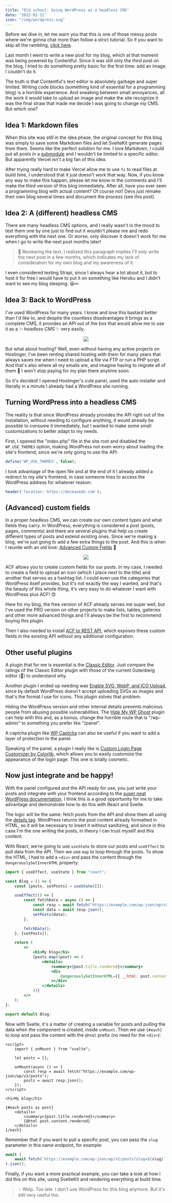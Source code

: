 ```yaml
---
title: "Old school: Using WordPress as a headless CMS"
date: "2022-01-11"
icon: "/img/wordpress.svg"
---
```


Before we dive in, let me warn you that this is one of those messy posts where we're gonna chat more than follow a strict tutorial. So if you want to skip all the rambling, [click here](#turning-wordpress-into-a-headless-cms).

Last month I went to write a new post for my blog, which at that moment was being powered by Contentful. Since it was still only the third post on the blog, I tried to do something pretty basic for the first time: add an image. I couldn't do it.

The truth is that Contentful's text editor is absolutely garbage and super limited. Writing code blocks (something kind of essential for a programming blog) is a horrible experience. And sneaking between small annoyances, all the work it would take to upload an image and make the site recognize it was the final straw that made me decide I was going to change my CMS. But which one?

## Idea 1: Markdown files

When this site was still in the idea phase, the original concept for this blog was simply to save some Markdown files and let SvelteKit generate pages from them. Seems like the perfect solution for me. I love Markdown, I could put all posts in a [submodule](https://git-scm.com/book/en/v2/Git-Tools-Submodules) and I wouldn't be limited to a specific editor. But apparently Vercel isn't a big fan of this idea.

After trying really hard to make Vercel allow me to use `fs` to read files at build time, I understood that it just doesn't work that way. Now, if you know any way to make this happen, please let me know in the comments and I'll make the third version of this blog immediately. After all, have you ever seen a programming blog with actual content? Of course not! Devs just remake their own blog several times and document the process (see this post).

## Idea 2: A (different) headless CMS

There are many headless CMS options, and I really wasn't in the mood to test them one by one just to find out it wouldn't please me and redo everything with the next one. Or worse, only discover it doesn't work for me when I go to write the next post months later!

> 💭 Reviewing the text, I realized this paragraph implies I'll only write the next post in a few months, which indicates my lack of consideration for my own blog and my awareness of it.

I even considered testing Strapi, since I always hear a lot about it, but to host it for free I would have to put it on something like Heroku and I didn't want to see my blog sleeping. 😪💤

## Idea 3: Back to WordPress

I've used WordPress for many years. I know and love this bastard better than I'd like to, and despite the countless disadvantages it brings as a complete CMS, it provides an API out of the box that would allow me to use it as a ✨ _headless CMS_ ✨ very easily.

<p align="center">
  <img src="/img/embrace-wp.webp">
</p>

But what about hosting? Well, even without having any active projects on Hostinger, I've been renting shared hosting with them for many years that always saves me when I need to upload a file via FTP or run a PHP script. And that's also where all my emails are, and imagine having to migrate all of them 🥶 I won't stop paying for my plan there anytime soon.

So it's decided! I opened Hostinger's cute panel, used the auto installer and literally in a minute I already had a WordPress site running.

## Turning WordPress into a headless CMS

The reality is that since WordPress already provides the API right out of the installation, without needing to configure anything, it would already be possible to consume it immediately, but I wanted to make some small customizations to better adapt to my needs.

First, I opened the "index.php" file in the site root and disabled the `WP_USE_THEMES` option, making WordPress not even worry about loading the site's frontend, since we're only going to use the API:

```php
define('WP_USE_THEMES', false);
```

I took advantage of the open file and at the end of it I already added a redirect to my site's frontend, in case someone tries to access the WordPress address for whatever reason:

```php
header('location: https://doceazedo.com');
```

## (Advanced) custom fields

In a proper headless CMS, we can create our own content types and what fields they carry. In WordPress, everything is considered a post (posts, pages, comments) and there are several plugins that help us create different types of posts and extend existing ones. Since we're making a blog, we're just going to add a few extra things to the post. And this is when I reunite with an old love: [Advanced Custom Fields](https://wordpress.org/plugins/advanced-custom-fields) 💖

<p align="center">
  <img src="/img/its-all-posts.webp">
</p>

ACF allows you to create custom fields for our posts. In my case, I needed to create a field to upload an icon (which I place next to the title) and another that serves as a hashtag list. I could even use the categories that WordPress itself provides, but it's not exactly the way I wanted, and that's the beauty of this whole thing, it's very easy to do whatever I want with WordPress plus ACF! 😍

Here for my blog, the free version of ACF already serves me super well, but I've used the PRO version on other projects to make lists, tables, galleries and other more advanced things and I'll always be the first to recommend buying this plugin.

Then I also needed to install [ACF to REST API](https://wordpress.org/plugins/acf-to-rest-api/), which exposes these custom fields in the existing API without any additional configuration.

## Other useful plugins

A plugin that for me is essential is the [Classic Editor](https://wordpress.org/plugins/classic-editor/). Just compare the ratings of the Classic Editor plugin with those of the current Gutenberg editor (🤮) to understand why.

Another plugin I ended up needing was [Enable SVG, WebP, and ICO Upload](https://wordpress.org/plugins/enable-svg-webp-ico-upload/), since by default WordPress doesn't accept uploading SVGs as images and that's the format I use for icons. This plugin solves that problem.

Hiding the WordPress version and other internal details prevents malicious people from abusing possible vulnerabilities. The [Hide My WP Ghost](https://wordpress.org/plugins/hide-my-wp) plugin can help with this and, as a bonus, change the horrible route that is "/wp-admin" to something you prefer like "/panel".

A captcha plugin like [WP Captcha](https://wordpress.org/plugins/wp-captcha) can also be useful if you want to add a layer of protection to the panel.

Speaking of the panel, a plugin I really like is [Custom Login Page Customizer by Colorlib](https://wordpress.org/plugins/colorlib-login-customizer), which allows you to easily customize the appearance of the login page. This one is totally cosmetic.

## Now just integrate and be happy!

With the panel configured and the API ready for use, you just write your posts and integrate with your frontend according to the [super neat WordPress documentation](https://developer.wordpress.org/rest-api/reference/posts). I think this is a good opportunity for me to take advantage and demonstrate how to do this with React and Svelte.

The logic will be the same: fetch posts from the API and show them all using the [details tag](https://w3schools.com/tags/tag_details.asp). WordPress returns the post content already formatted in HTML, so it will be necessary to insert it without sanitizing, and since in this case I'm the one writing the posts, in theory I can trust myself and this content.

With React, we're going to use `useState` to store our posts and `useEffect` to pull data from the API. Then we use `map` to loop through the posts. To show the HTML, I had to add a `<div>` and pass the content through the `dangerouslySetInnerHTML` property:

```jsx title="App.jsx"
import { useEffect, useState } from "react";

const Blog = () => {
	const [posts, setPosts] = useState([]);

	useEffect(() => {
		const fetchData = async () => {
			const resp = await fetch("https://example.com/wp-json/wp/v2/posts");
			const data = await resp.json();
			setPosts(data);
		};

		fetchData();
	}, [setPosts]);

	return (
		<>
			<h1>My blog</h1>
			{posts.map((post) => (
				<details>
					<summary>{post.title.rendered}</summary>
					<div
						dangerouslySetInnerHTML={{ __html: post.content.rendered }}
					></div>
				</details>
			))}
		</>
	);
};

export default Blog;
```

Now with Svelte, it's a matter of creating a variable for posts and pulling the data when the component is created, inside `onMount`. Then we use `{#each}` to loop and pass the content with the `@html` prefix (no need for the `<div>`):

```svelte title="Blog.svelte"
<script>
	import { onMount } from "svelte";

	let posts = [];

	onMount(async () => {
		const resp = await fetch("https://example.com/wp-json/wp/v2/posts");
		posts = await resp.json();
	});
</script>

<h1>My blog</h1>

{#each posts as post}
	<details>
		<summary>{post.title.rendered}</summary>
		{@html post.content.rendered}
	</details>
{/each}
```

Remember that if you want to pull a specific post, you can pass the `slug` parameter in this same endpoint, for example:

```js
await (
	await fetch(`https://example.com/wp-json/wp/v2/posts?slug=${slug}`)
).json();
```

Finally, if you want a more practical example, you can take a look at how I did this on this site, using SvelteKit and rendering everything at build time.

> 💡 Welp. Too late. I don't use WordPress for this blog anymore. But it's still very useful tho.
